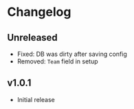 # Changelog

## Unreleased

- Fixed: DB was dirty after saving config
- Removed: `Team` field in setup

## v1.0.1

- Initial release
